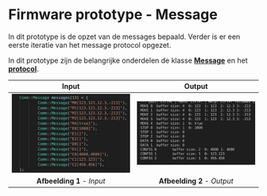 
# Firmware prototype - Message

In dit prototype is de opzet van de messages bepaald. Verder is er een eerste iteratie van het message protocol opgezet.

In dit prototype zijn de belangrijke onderdelen de klasse [**Message**](https://github.com/LukevLuijn/robox_docs/blob/main/prototypes/firmware/message_test/code/include/Message.h) en het [**protocol**](https://github.com/LukevLuijn/robox_docs/blob/main/prototypes/firmware/message_test/code/include/msg_protocol.h).

|Input|Output|
|:---:|:---:|
|<img width="600" src="assets/input.png"  alt="message_input"/>|<img width="600" src="assets/output.png"  alt="message_output"/>|
|**Afbeelding 1** - *Input*|**Afbeelding 2** - *Output*|